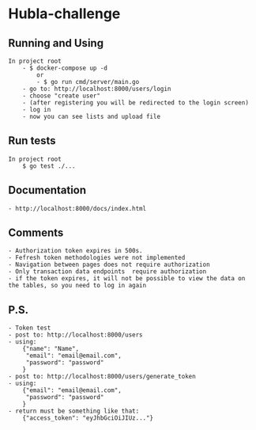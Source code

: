 # Hubla-challenge

## Running and Using
    In project root
        - $ docker-compose up -d 
            or 
            - $ go run cmd/server/main.go
        - go to: http://localhost:8000/users/login
        - choose "create user"
        - (after registering you will be redirected to the login screen)
        - log in
        - now you can see lists and upload file

## Run tests
    In project root
        $ go test ./...

## Documentation
    - http://localhost:8000/docs/index.html

## Comments
    - Authorization token expires in 500s.
    - Fefresh token methodologies were not implemented
    - Navigation between pages does not require authorization
    - Only transaction data endpoints  require authorization
    - if the token expires, it will not be possible to view the data on the tables, so you need to log in again

## P.S.
    - Token test 
    - post to: http://localhost:8000/users
    - using: 
        {"name": "Name",
         "email": "email@email.com",
         "password": "password"
        }
    - post to: http://localhost:8000/users/generate_token
    - using:
        {"email": "email@email.com",
         "password": "password"
        }
    - return must be something like that:
        {"access_token": "eyJhbGciOiJIUz..."}